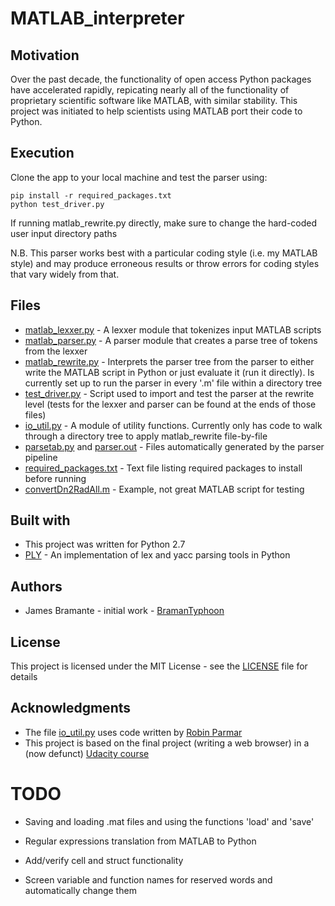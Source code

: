 # MATLAB_interpreter

## Motivation
Over the past decade, the functionality of open access Python packages have accelerated rapidly, repicating nearly all of the functionality of proprietary scientific software like MATLAB, with similar stability. This project was initiated to help scientists using MATLAB port their code to Python.

## Execution
Clone the app to your local machine and test the parser using:
```
pip install -r required_packages.txt
python test_driver.py
```
If running matlab_rewrite.py directly, make sure to change the hard-coded user input directory paths

N.B. This parser works best with a particular coding style (i.e. my MATLAB style) and may produce erroneous results or throw errors for coding styles that vary widely from that.

## Files
* [matlab_lexxer.py](matlab_lexxer.py) - A lexxer module that tokenizes input MATLAB scripts
* [matlab_parser.py](matlab_parser.py) - A parser module that creates a parse tree of tokens from the lexxer
* [matlab_rewrite.py](matlab_rewrite.py) - Interprets the parser tree from the parser to either write the MATLAB script in Python or just evaluate it (run it directly). Is currently set up to run the parser in every '.m' file within a directory tree
* [test_driver.py](test_driver.py) - Script used to import and test the parser at the rewrite level (tests for the lexxer and parser can be found at the ends of those files)
* [io_util.py](io_util.py) - A module of utility functions. Currently only has code to walk through a directory tree to apply matlab_rewrite file-by-file
* [parsetab.py](parsetab.py) and [parser.out](parser.out) - Files automatically generated by the parser pipeline
* [required_packages.txt](required_packages.txt) - Text file listing required packages to install before running
* [convertDn2RadAll.m](convertDn2RadAll.m) - Example, not great MATLAB script for testing

## Built with
* This project was written for Python 2.7
* [PLY](https://www.dabeaz.com/ply/) - An implementation of lex and yacc parsing tools in Python

## Authors
* James Bramante - initial work - [BramanTyphoon](https://github.com/BramanTyphoon)

## License
This project is licensed under the MIT License - see the [LICENSE](LICENSE) file for details

## Acknowledgments
* The file [io_util.py](io_util.py) uses code written by [Robin Parmar](http://code.activestate.com/recipes/users/99666/)
* This project is based on the final project (writing a web browser) in a (now defunct) [Udacity course](https://classroom.udacity.com/courses/cs262)

# TODO

* Saving and loading .mat files and using the functions 'load' and 'save'

* Regular expressions translation from MATLAB to Python

* Add/verify cell and struct functionality

* Screen variable and function names for reserved words and automatically change them



